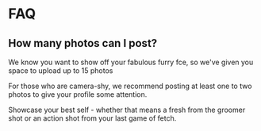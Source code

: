 # FAQ

## How many photos can I post?

We know you want to show off your fabulous furry fce, so we've given you space to upload up to 15 photos

For those who are camera-shy, we recommend posting at least one to two photos to give your profile some attention.

Showcase your best self - whether that means a fresh from the groomer shot or an action shot from your last game of fetch.

